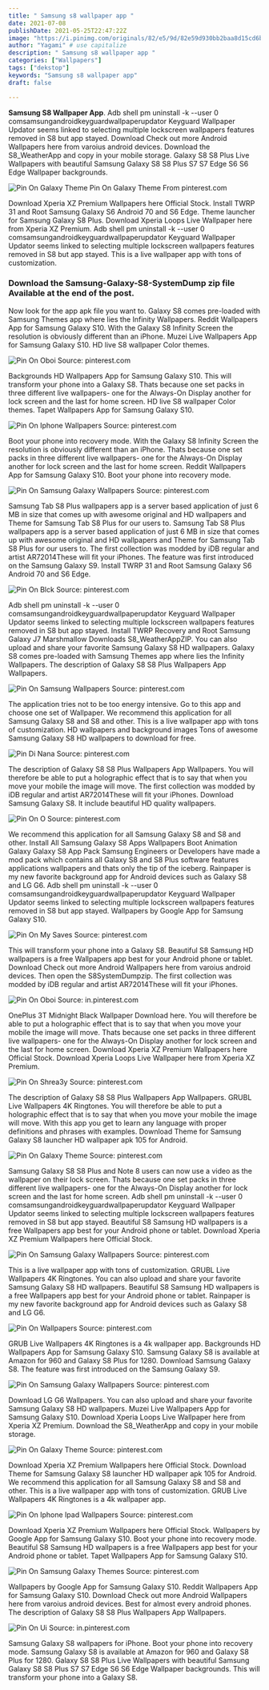 ```yaml
---
title: " Samsung s8 wallpaper app "
date: 2021-07-08
publishDate: 2021-05-25T22:47:22Z
image: "https://i.pinimg.com/originals/82/e5/9d/82e59d930bb2baa8d15cd6b793842b70.jpg"
author: "Yagami" # use capitalize
description: " Samsung s8 wallpaper app "
categories: ["Wallpapers"]
tags: ["dekstop"]
keywords: "Samsung s8 wallpaper app"
draft: false

---
```



**Samsung S8 Wallpaper App**. Adb shell pm uninstall -k --user 0 comsamsungandroidkeyguardwallpaperupdator Keyguard Wallpaper Updator seems linked to selecting multiple lockscreen wallpapers features removed in S8 but app stayed. Download Check out more Android Wallpapers here from varoius android devices. Download the S8_WeatherApp and copy in your mobile storage. Galaxy S8 S8 Plus Live Wallpapers with beautiful Samsung Galaxy S8 S8 Plus S7 S7 Edge S6 S6 Edge Wallpaper backgrounds.

![Pin On Galaxy Theme](https://i.pinimg.com/originals/9d/81/c7/9d81c7ad88fc2f7078a69e5885a28009.jpg "Pin On Galaxy Theme")
Pin On Galaxy Theme From pinterest.com


Download Xperia XZ Premium Wallpapers here Official Stock. Install TWRP 31 and Root Samsung Galaxy S6 Android 70 and S6 Edge. Theme launcher for Samsung Galaxy S8 Plus. Download Xperia Loops Live Wallpaper here from Xperia XZ Premium. Adb shell pm uninstall -k --user 0 comsamsungandroidkeyguardwallpaperupdator Keyguard Wallpaper Updator seems linked to selecting multiple lockscreen wallpapers features removed in S8 but app stayed. This is a live wallpaper app with tons of customization.

### Download the Samsung-Galaxy-S8-SystemDump zip file Available at the end of the post.

Now look for the app apk file you want to. Galaxy S8 comes pre-loaded with Samsung Themes app where lies the Infinity Wallpapers. Reddit Wallpapers App for Samsung Galaxy S10. With the Galaxy S8 Infinity Screen the resolution is obviously different than an iPhone. Muzei Live Wallpapers App for Samsung Galaxy S10. HD live S8 wallpaper Color themes.


![Pin On Oboi](https://i.pinimg.com/originals/5f/8d/1b/5f8d1b7d0b3dcdcb4bc6902b42dfecdb.jpg "Pin On Oboi")
Source: pinterest.com

Backgrounds HD Wallpapers App for Samsung Galaxy S10. This will transform your phone into a Galaxy S8. Thats because one set packs in three different live wallpapers- one for the Always-On Display another for lock screen and the last for home screen. HD live S8 wallpaper Color themes. Tapet Wallpapers App for Samsung Galaxy S10.

![Pin On Iphone Wallpapers](https://i.pinimg.com/originals/ca/e9/fb/cae9fb447568b14a869919d1172016c7.jpg "Pin On Iphone Wallpapers")
Source: pinterest.com

Boot your phone into recovery mode. With the Galaxy S8 Infinity Screen the resolution is obviously different than an iPhone. Thats because one set packs in three different live wallpapers- one for the Always-On Display another for lock screen and the last for home screen. Reddit Wallpapers App for Samsung Galaxy S10. Boot your phone into recovery mode.

![Pin On Samsung Galaxy Wallpapers](https://i.pinimg.com/originals/81/90/4a/81904ac3b205a44b357adf71c31c9ea9.jpg "Pin On Samsung Galaxy Wallpapers")
Source: pinterest.com

Samsung Tab S8 Plus wallpapers app is a server based application of just 6 MB in size that comes up with awesome original and HD wallpapers and Theme for Samsung Tab S8 Plus for our users to. Samsung Tab S8 Plus wallpapers app is a server based application of just 6 MB in size that comes up with awesome original and HD wallpapers and Theme for Samsung Tab S8 Plus for our users to. The first collection was modded by iDB regular and artist AR72014These will fit your iPhones. The feature was first introduced on the Samsung Galaxy S9. Install TWRP 31 and Root Samsung Galaxy S6 Android 70 and S6 Edge.

![Pin On Blck](https://i.pinimg.com/originals/4e/c5/2f/4ec52f5f4759516f75c0331656ce1681.jpg "Pin On Blck")
Source: pinterest.com

Adb shell pm uninstall -k --user 0 comsamsungandroidkeyguardwallpaperupdator Keyguard Wallpaper Updator seems linked to selecting multiple lockscreen wallpapers features removed in S8 but app stayed. Install TWRP Recovery and Root Samsung Galaxy J7 Marshmallow Downloads S8_WeatherAppZIP. You can also upload and share your favorite Samsung Galaxy S8 HD wallpapers. Galaxy S8 comes pre-loaded with Samsung Themes app where lies the Infinity Wallpapers. The description of Galaxy S8 S8 Plus Wallpapers App Wallpapers.

![Pin On Samsung Wallpapers](https://i.pinimg.com/originals/29/f9/1e/29f91ed66d06eb80fe5957cb8456e38b.jpg "Pin On Samsung Wallpapers")
Source: pinterest.com

The application tries not to be too energy intensive. Go to this app and choose one set of Wallpaper. We recommend this application for all Samsung Galaxy S8 and S8 and other. This is a live wallpaper app with tons of customization. HD wallpapers and background images Tons of awesome Samsung Galaxy S8 HD wallpapers to download for free.

![Pin Di Nana](https://i.pinimg.com/originals/3f/49/4f/3f494febd87fc543c06041a9b528ad61.jpg "Pin Di Nana")
Source: pinterest.com

The description of Galaxy S8 S8 Plus Wallpapers App Wallpapers. You will therefore be able to put a holographic effect that is to say that when you move your mobile the image will move. The first collection was modded by iDB regular and artist AR72014These will fit your iPhones. Download Samsung Galaxy S8. It include beautiful HD quality wallpapers.

![Pin On O](https://i.pinimg.com/564x/e5/ec/4f/e5ec4f1f80b97e822a78706669920a5f.jpg "Pin On O")
Source: pinterest.com

We recommend this application for all Samsung Galaxy S8 and S8 and other. Install All Samsung Galaxy S8 Apps Wallpapers Boot Animation Galaxy Galaxy S8 App Pack Samsung Engineers or Developers have made a mod pack which contains all Galaxy S8 and S8 Plus software features applications wallpapers and thats only the tip of the iceberg. Rainpaper is my new favorite background app for Android devices such as Galaxy S8 and LG G6. Adb shell pm uninstall -k --user 0 comsamsungandroidkeyguardwallpaperupdator Keyguard Wallpaper Updator seems linked to selecting multiple lockscreen wallpapers features removed in S8 but app stayed. Wallpapers by Google App for Samsung Galaxy S10.

![Pin On My Saves](https://i.pinimg.com/originals/89/be/27/89be276c5239cebca6f7e90152e4a4c5.jpg "Pin On My Saves")
Source: pinterest.com

This will transform your phone into a Galaxy S8. Beautiful S8 Samsung HD wallpapers is a free Wallpapers app best for your Android phone or tablet. Download Check out more Android Wallpapers here from varoius android devices. Then open the S8SystemDumpzip. The first collection was modded by iDB regular and artist AR72014These will fit your iPhones.

![Pin On Oboi](https://i.pinimg.com/736x/02/77/d6/0277d6e677557b20c24fc2b88a67ee68.jpg "Pin On Oboi")
Source: in.pinterest.com

OnePlus 3T Midnight Black Wallpaper Download here. You will therefore be able to put a holographic effect that is to say that when you move your mobile the image will move. Thats because one set packs in three different live wallpapers- one for the Always-On Display another for lock screen and the last for home screen. Download Xperia XZ Premium Wallpapers here Official Stock. Download Xperia Loops Live Wallpaper here from Xperia XZ Premium.

![Pin On Shrea3y](https://i.pinimg.com/originals/ed/40/ef/ed40ef89c15b6d4b313ce855e2c35daf.jpg "Pin On Shrea3y")
Source: pinterest.com

The description of Galaxy S8 S8 Plus Wallpapers App Wallpapers. GRUBL Live Wallpapers 4Κ Ringtones. You will therefore be able to put a holographic effect that is to say that when you move your mobile the image will move. With this app you get to learn any language with proper definitions and phrases with examples. Download Theme for Samsung Galaxy S8 launcher HD wallpaper apk 105 for Android.

![Pin On Galaxy Theme](https://i.pinimg.com/originals/9d/81/c7/9d81c7ad88fc2f7078a69e5885a28009.jpg "Pin On Galaxy Theme")
Source: pinterest.com

Samsung Galaxy S8 S8 Plus and Note 8 users can now use a video as the wallpaper on their lock screen. Thats because one set packs in three different live wallpapers- one for the Always-On Display another for lock screen and the last for home screen. Adb shell pm uninstall -k --user 0 comsamsungandroidkeyguardwallpaperupdator Keyguard Wallpaper Updator seems linked to selecting multiple lockscreen wallpapers features removed in S8 but app stayed. Beautiful S8 Samsung HD wallpapers is a free Wallpapers app best for your Android phone or tablet. Download Xperia XZ Premium Wallpapers here Official Stock.

![Pin On Samsung Galaxy Wallpapers](https://i.pinimg.com/originals/51/8b/85/518b85011ba68a004efbc55ac6088941.jpg "Pin On Samsung Galaxy Wallpapers")
Source: pinterest.com

This is a live wallpaper app with tons of customization. GRUBL Live Wallpapers 4Κ Ringtones. You can also upload and share your favorite Samsung Galaxy S8 HD wallpapers. Beautiful S8 Samsung HD wallpapers is a free Wallpapers app best for your Android phone or tablet. Rainpaper is my new favorite background app for Android devices such as Galaxy S8 and LG G6.

![Pin On Wallpapers](https://i.pinimg.com/originals/ca/9b/e7/ca9be74e6ef07448a8b23ee2518d9abb.jpg "Pin On Wallpapers")
Source: pinterest.com

GRUB Live Wallpapers 4Κ Ringtones is a 4k wallpaper app. Backgrounds HD Wallpapers App for Samsung Galaxy S10. Samsung Galaxy S8 is available at Amazon for 960 and Galaxy S8 Plus for 1280. Download Samsung Galaxy S8. The feature was first introduced on the Samsung Galaxy S9.

![Pin On Samsung Galaxy Wallpapers](https://i.pinimg.com/originals/85/58/73/8558737a39c1a57a92adff949227fa74.jpg "Pin On Samsung Galaxy Wallpapers")
Source: pinterest.com

Download LG G6 Wallpapers. You can also upload and share your favorite Samsung Galaxy S8 HD wallpapers. Muzei Live Wallpapers App for Samsung Galaxy S10. Download Xperia Loops Live Wallpaper here from Xperia XZ Premium. Download the S8_WeatherApp and copy in your mobile storage.

![Pin On Galaxy Theme](https://i.pinimg.com/originals/6f/1e/e4/6f1ee4912bfe8bdf0426b111e3f9136f.jpg "Pin On Galaxy Theme")
Source: pinterest.com

Download Xperia XZ Premium Wallpapers here Official Stock. Download Theme for Samsung Galaxy S8 launcher HD wallpaper apk 105 for Android. We recommend this application for all Samsung Galaxy S8 and S8 and other. This is a live wallpaper app with tons of customization. GRUB Live Wallpapers 4Κ Ringtones is a 4k wallpaper app.

![Pin On Iphone Ipad Wallpapers](https://i.pinimg.com/originals/31/9b/5c/319b5cf2b8a102d7167aebb927118f8e.jpg "Pin On Iphone Ipad Wallpapers")
Source: pinterest.com

Download Xperia XZ Premium Wallpapers here Official Stock. Wallpapers by Google App for Samsung Galaxy S10. Boot your phone into recovery mode. Beautiful S8 Samsung HD wallpapers is a free Wallpapers app best for your Android phone or tablet. Tapet Wallpapers App for Samsung Galaxy S10.

![Pin On Samsung Galaxy Themes](https://i.pinimg.com/originals/f1/f3/2c/f1f32c980e0b7bcd47d758ccc84fb049.jpg "Pin On Samsung Galaxy Themes")
Source: pinterest.com

Wallpapers by Google App for Samsung Galaxy S10. Reddit Wallpapers App for Samsung Galaxy S10. Download Check out more Android Wallpapers here from varoius android devices. Best for almost every android phones. The description of Galaxy S8 S8 Plus Wallpapers App Wallpapers.

![Pin On Ui](https://i.pinimg.com/originals/82/e5/9d/82e59d930bb2baa8d15cd6b793842b70.jpg "Pin On Ui")
Source: in.pinterest.com

Samsung Galaxy S8 wallpapers for iPhone. Boot your phone into recovery mode. Samsung Galaxy S8 is available at Amazon for 960 and Galaxy S8 Plus for 1280. Galaxy S8 S8 Plus Live Wallpapers with beautiful Samsung Galaxy S8 S8 Plus S7 S7 Edge S6 S6 Edge Wallpaper backgrounds. This will transform your phone into a Galaxy S8.

